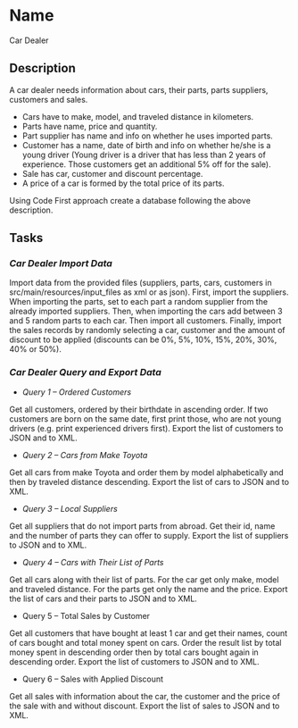 # Name

Car Dealer

## Description

A car dealer needs information about cars, their parts, parts suppliers, customers and sales.
- Cars have to make, model, and traveled distance in kilometers.
- Parts have name, price and quantity.
- Part supplier has name and info on whether he uses imported parts.
- Customer has a name, date of birth and info on whether he/she is a young driver (Young driver is a driver
that has less than 2 years of experience. Those customers get an additional 5% off for the sale).
- Sale has car, customer and discount percentage.
- A price of a car is formed by the total price of its parts.

Using Code First approach create a database following the above description.


## Tasks
### _Car Dealer Import Data_
Import data from the provided files (suppliers, parts, cars, customers in src/main/resources/input_files as xml or as json).
First, import the suppliers. When importing the parts, set to each part a random supplier from the already imported
suppliers. Then, when importing the cars add between 3 and 5 random parts to each car. Then import all
customers. Finally, import the sales records by randomly selecting a car, customer and the amount of discount to
be applied (discounts can be 0%, 5%, 10%, 15%, 20%, 30%, 40% or 50%).

### _Car Dealer Query and Export Data_

* _Query 1 – Ordered Customers_
 
Get all customers, ordered by their birthdate in ascending order. If two customers are born on the same date, first
print those, who are not young drivers (e.g. print experienced drivers first). Export the list of customers to JSON and to XML.
- _Query 2 – Cars from Make Toyota_

Get all cars from make Toyota and order them by model alphabetically and then by traveled distance descending.
Export the list of cars to JSON and to XML.

- _Query 3 – Local Suppliers_

Get all suppliers that do not import parts from abroad. Get their id, name and the number of parts they can offer
to supply. Export the list of suppliers to JSON and to XML.

- _Query 4 – Cars with Their List of Parts_

Get all cars along with their list of parts. For the car get only make, model and traveled distance. For the parts get
only the name and the price. Export the list of cars and their parts to JSON and to XML.

- Query 5 – Total Sales by Customer

Get all customers that have bought at least 1 car and get their names, count of cars bought and total money spent
on cars. Order the result list by total money spent in descending order then by total cars bought again in
descending order. Export the list of customers to JSON and to XML.

- Query 6 – Sales with Applied Discount

Get all sales with information about the car, the customer and the price of the sale with and without discount.
Export the list of sales to JSON and to XML.
